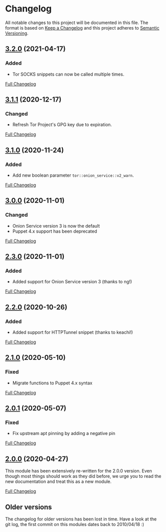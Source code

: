 # Changelog

All notable changes to this project will be documented in this file. The format
is based on [Keep a Changelog](http://keepachangelog.com/en/1.0.0/) and this
project adheres to [Semantic Versioning](http://semver.org).

## [3.2.0](https://gitlab.com/shared-puppet-modules-group/tor/-/tags/3.1.1) (2021-04-17)

### Added

- Tor SOCKS snippets can now be called multiple times.

[Full Changelog](https://gitlab.com/shared-puppet-modules-group/tor/-/compare/3.1.1...3.2.0)

## [3.1.1](https://gitlab.com/shared-puppet-modules-group/tor/-/tags/3.1.1) (2020-12-17)

### Changed

- Refresh Tor Project's GPG key due to expiration.

[Full Changelog](https://gitlab.com/shared-puppet-modules-group/tor/-/compare/3.1.0...3.1.1)

## [3.1.0](https://gitlab.com/shared-puppet-modules-group/tor/-/tags/3.1.0) (2020-11-24)

### Added

- Add new boolean parameter `tor::onion_service::v2_warn`.

[Full Changelog](https://gitlab.com/shared-puppet-modules-group/tor/-/compare/3.0.0...3.1.0)

## [3.0.0](https://gitlab.com/shared-puppet-modules-group/tor/-/tags/3.0.0) (2020-11-01)

### Changed

- Onion Service version 3 is now the default
- Puppet 4.x support has been deprecated

[Full Changelog](https://gitlab.com/shared-puppet-modules-group/tor/-/compare/2.3.0...3.0.0)

## [2.3.0](https://gitlab.com/shared-puppet-modules-group/tor/-/tags/2.3.0) (2020-11-01)

### Added

- Added support for Onion Service version 3 (thanks to ng!)

[Full Changelog](https://gitlab.com/shared-puppet-modules-group/tor/-/compare/2.2.0...2.3.0)

## [2.2.0](https://gitlab.com/shared-puppet-modules-group/tor/-/tags/2.2.0) (2020-10-26)

### Added

- Added support for HTTPTunnel snippet (thanks to keachi!)

[Full Changelog](https://gitlab.com/shared-puppet-modules-group/tor/-/compare/2.1.0...2.2.0)

## [2.1.0](https://gitlab.com/shared-puppet-modules-group/tor/-/tags/2.1.0) (2020-05-10)

### Fixed

- Migrate functions to Puppet 4.x syntax

[Full Changelog](https://gitlab.com/shared-puppet-modules-group/tor/-/compare/2.0.1...2.1.0)

## [2.0.1](https://gitlab.com/shared-puppet-modules-group/tor/-/tags/2.0.1) (2020-05-07)

### Fixed

- Fix upstream apt pinning by adding a negative pin

[Full Changelog](https://gitlab.com/shared-puppet-modules-group/tor/-/compare/2.0.0...2.0.1)

## [2.0.0](https://gitlab.com/shared-puppet-modules-group/tor/-/tags/2.0.0) (2020-04-27)

This module has been extensively re-written for the 2.0.0 version. Even though
most things should work as they did before, we urge you to read the new
documentation and treat this as a new module.

[Full Changelog](https://gitlab.com/shared-puppet-modules-group/tor/-/compare/1.1.0...2.0.0)

## Older versions

The changelog for older versions has been lost in time. Have a look at the git
log, the first commit on this modules dates back to 2010/04/18 :)
